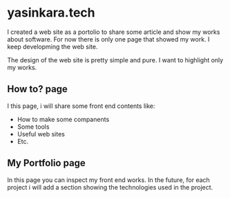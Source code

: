 # yasinkara.tech

I created a web site as a portolio to share some article and show my works about software. For now there is only one page that showed my work. I keep developming the web site.

The design of the web site is pretty simple and pure. I want to highlight only my works.

## How to? page

I this page, i will share some front end contents like:

- How to make some companents
- Some tools
- Useful web sites
- Etc.


## My Portfolio page

In this page you can inspect my front end works.
In the future, for each project i will add a section showing the technologies used in the project.

